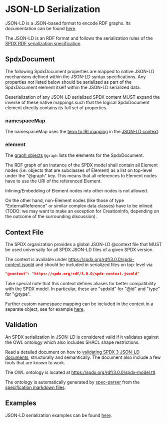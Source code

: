 # JSON-LD Serialization

JSON-LD is a JSON-based format to encode RDF graphs.
Its documentation can be found [here](https://www.w3.org/TR/json-ld11/).

The JSON-LD is an RDF format and follows the serialization rules of the
[SPDX RDF serialization specification](rdf.md).

## SpdxDocument

The following SpdxDocument properties are mapped to native JSON-LD mechanisms
defined within the JSON-LD syntax specifications. Any properties not listed below
should be serialized as part of the SpdxDocument element itself within the
JSON-LD serialized data.

Deserialization of any JSON-LD serialized SPDX content MUST expand the inverse of
these native mappings such that the logical SpdxDocument element directly
contains its full set of properties.

### namespaceMap

The namespaceMap uses the [term to IRI mapping](https://www.w3.org/TR/json-ld11/#example-11-term-expansion-from-context-definition)
in the [JSON-LD context](https://www.w3.org/TR/json-ld11/#the-context).

### element

The [graph objects](https://www.w3.org/TR/json-ld11/#graph-objects) `@graph`
lists the elements for the SpdxDocument.

The RDF graph of an instance of the SPDX model shall contain all Element nodes
(i.e. objects that are subclasses of Element) as a list on top-level under the
"@graph" key. This means that all references to Element nodes have to use the
URI of the referenced Element.

Inlining/Embedding of Element nodes into other nodes is not allowed.

On the other hand, non-Element nodes (like those of type "ExternalReference" or
similar complex data classes) have to be inlined (TODO: we may want to make an
exception for CreationInfo, depending on the outcome of the surrounding
discussion).

## Context File

The SPDX organization provides a global JSON-LD @context file that MUST be used
universally for all SPDX JSON-LD files of a given SPDX version.

The context is available under <https://spdx.org/rdf/3.0.0/spdx-context.jsonld>
and should be included in serialized files on top-level via

```json
"@context": "https://spdx.org/rdf/3.0.0/spdx-context.jsonld"
```

Take special note that this context defines aliases for better compatibility
with the SPDX model. In particular, these are "spdxId" for "@id" and "type" for
"@type".

Further custom namespace mapping can be included in the context in a separate
object, see for example [here](json-ld/examples/spdx_document4.json).

## Validation

An SPDX serialization in JSON-LD is considered valid if it validates against
the OWL ontology which also includes SHACL shape restrictions.

Read a detailed document on how to
[validating SPDX 3 JSON-LD documents](json-ld/validation.md), structurally and
semantically. The document also include a few tools that are known to work.

The OWL ontology is located at <https://spdx.org/rdf/3.0.0/spdx-model.ttl>.

The ontology is automatically generated by
[spec-parser](https://github.com/spdx/spec-parser)
from the
[specification markdown files](https://github.com/spdx/spdx-3-model/tree/main/model).

## Examples

JSON-LD serialization examples can be found [here](json-ld/examples.md).
